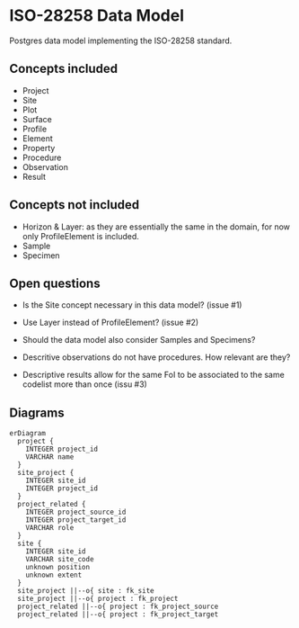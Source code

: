 ISO-28258 Data Model
====================

Postgres data model implementing the ISO-28258 standard.

Concepts included
-----------------

- Project
- Site
- Plot
- Surface
- Profile
- Element
- Property
- Procedure
- Observation
- Result

Concepts not included
---------------------

- Horizon & Layer: as they are essentially the same in the domain, for now only ProfileElement is included.
- Sample
- Specimen

Open questions
--------------

- Is the Site concept necessary in this data model? (issue #1)

- Use Layer instead of ProfileElement? (issue #2)

- Should the data model also consider Samples and Specimens?

- Descritive observations do not have procedures. How relevant are they?

- Descriptive results allow for the same FoI to be associated to the same codelist more than once (issu #3) 

Diagrams
--------

```mermaid
erDiagram
  project {
    INTEGER project_id
    VARCHAR name
  }
  site_project {
    INTEGER site_id
    INTEGER project_id
  }
  project_related {
    INTEGER project_source_id
    INTEGER project_target_id
    VARCHAR role
  }
  site {
    INTEGER site_id
    VARCHAR site_code
    unknown position
    unknown extent
  }
  site_project ||--o{ site : fk_site
  site_project ||--o{ project : fk_project
  project_related ||--o{ project : fk_project_source
  project_related ||--o{ project : fk_project_target
```

